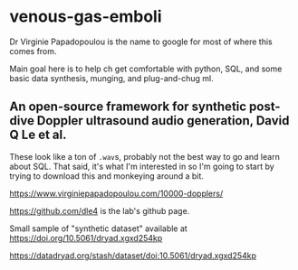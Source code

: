 # venous-gas-emboli

Dr Virginie Papadopoulou is the name to google for most of where this comes from. 

Main goal here is to help ch get comfortable with python, SQL, and some basic data synthesis, munging, and plug-and-chug ml. 


## An open-source framework for synthetic post-dive Doppler ultrasound audio generation, David Q Le et al.

These look like a ton of `.wav`s, probably not the best way to go and learn about SQL. 
That said, it's what I'm interested in so I'm going to start by trying to download this and monkeying around a bit. 

https://www.virginiepapadopoulou.com/10000-dopplers/

https://github.com/dle4 is the lab's github page.

Small sample of "synthetic dataset" available at https://doi.org/10.5061/dryad.xgxd254kp

https://datadryad.org/stash/dataset/doi:10.5061/dryad.xgxd254kp



